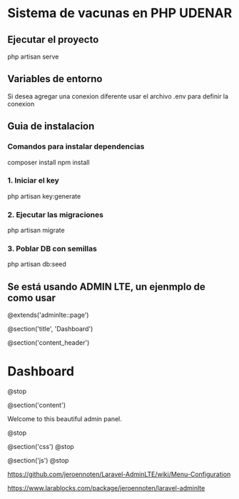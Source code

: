 # Sistema de vacunas en PHP UDENAR

## Ejecutar el proyecto
php artisan serve

## Variables de entorno
Si desea agregar una conexion diferente usar el archivo .env para definir la conexion

## Guia de instalacion

### Comandos para instalar dependencias
composer install
npm install

### 1. Iniciar el key
php artisan key:generate

### 2. Ejecutar las migraciones
php artisan migrate

### 3. Poblar DB con semillas
php artisan db:seed




## Se está usando ADMIN LTE, un ejenmplo de como usar 

@extends('adminlte::page')

@section('title', 'Dashboard')

@section('content_header')
    <h1>Dashboard</h1>
@stop

@section('content')
    <p>Welcome to this beautiful admin panel.</p>
@stop

@section('css')
    <link rel="stylesheet" href="/css/admin_custom.css">
@stop

@section('js')
    <script> console.log('Hi!'); </script>
@stop

https://github.com/jeroennoten/Laravel-AdminLTE/wiki/Menu-Configuration

https://www.larablocks.com/package/jeroennoten/laravel-adminlte




